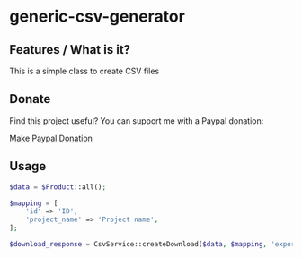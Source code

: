 # generic-csv-generator

## Features / What is it?

This is a simple class to create CSV files

## Donate

Find this project useful? You can support me with a Paypal donation:

[Make Paypal Donation](https://www.paypal.com/donate/?hosted_button_id=2XCS6R3CTC5BA)

## Usage

```php
$data = $Product::all();

$mapping = [
    'id' => 'ID',
    'project_name' => 'Project name',
];

$download_response = CsvService::createDownload($data, $mapping, 'export.csv');
```
